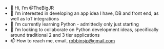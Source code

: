- 👋 Hi, I’m @TheBigJR
- 👀 I’m interested in developing an app idea I have, DB and front end, as well as IoT integrations
- 🌱 I’m currently learning Python - admittedly only just starting
- 💞️ I’m looking to collaborate on Python development ideas, specifically around traditional 2 and 3 tier applications
- 📫 How to reach me, email, robbinsjp@gmail.com

<!---
TheBigJR/TheBigJR is a ✨ special ✨ repository because its `README.md` (this file) appears on your GitHub profile.
You can click the Preview link to take a look at your changes.
--->
